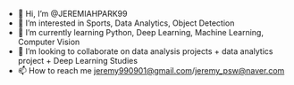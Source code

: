 - 👋 Hi, I’m @JEREMIAHPARK99
- 👀 I’m interested in Sports, Data Analytics, Object Detection
- 🌱 I’m currently learning Python, Deep Learning, Machine Learning, Computer Vision
- 💞️ I’m looking to collaborate on data analysis projects + data analytics project + Deep Learning Studies
- 📫 How to reach me jeremy990901@gmail.com/jeremy_psw@naver.com

<!---
JEREMIAHPARK99/JEREMIAHPARK99 is a ✨ special ✨ repository because its `README.md` (this file) appears on your GitHub profile.
You can click the Preview link to take a look at your changes.
--->
